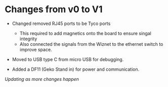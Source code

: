 # Changes from v0 to V1
* Changed removed RJ45 ports to be Tyco ports
    * This required to add magnetics onto the board to ensure singal integrity
    * Also connected the signals from the Wiznet to the ethernet switch to improve space.

* Moved to USB type C from micro USB for debugging.
* Added a DF11 (Geko Stand in) for power and communication.

*Updating as more changes happen*